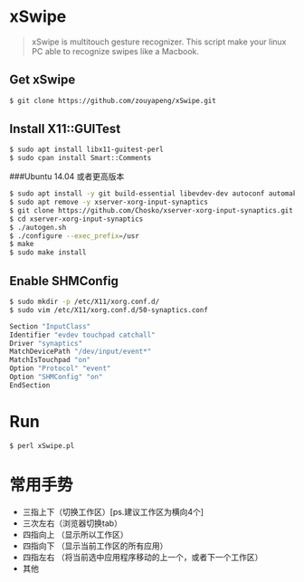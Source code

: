 # xSwipe
> xSwipe is multitouch gesture recognizer. This script make your linux PC able to recognize swipes like a Macbook.

## Get xSwipe
```bash
$ git clone https://github.com/zouyapeng/xSwipe.git
```

## Install X11::GUITest
```bash
$ sudo apt install libx11-guitest-perl
$ sudo cpan install Smart::Comments
```
###Ubuntu 14.04 或者更高版本
```bash
$ sudo apt install -y git build-essential libevdev-dev autoconf automake libmtdev-dev xorg-dev xutils-dev libtool
$ sudo apt remove -y xserver-xorg-input-synaptics
$ git clone https://github.com/Chosko/xserver-xorg-input-synaptics.git
$ cd xserver-xorg-input-synaptics
$ ./autogen.sh
$ ./configure --exec_prefix=/usr
$ make
$ sudo make install
```
## Enable SHMConfig
```bash
$ sudo mkdir -p /etc/X11/xorg.conf.d/
$ sudo vim /etc/X11/xorg.conf.d/50-synaptics.conf
```

```bash
Section "InputClass"
Identifier "evdev touchpad catchall"
Driver "synaptics"
MatchDevicePath "/dev/input/event*"
MatchIsTouchpad "on"
Option "Protocol" "event"
Option "SHMConfig" "on"
EndSection
```

# Run
```bash
$ perl xSwipe.pl
```

# 常用手势
  - 三指上下（切换工作区）[ps.建议工作区为横向4个]
  - 三次左右（浏览器切换tab）
  - 四指向上 （显示所以工作区）
  - 四指向下 （显示当前工作区的所有应用）
  - 四指左右 （将当前选中应用程序移动的上一个，或者下一个工作区）
  - 其他